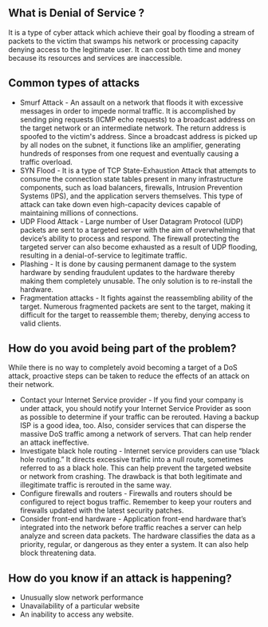 ## What is Denial of Service ?
It is a type of cyber attack which achieve their goal by flooding a stream of packets to the victim that swamps his network or processing capacity denying access to the legitimate user. It can cost both time and money because its resources and services are inaccessible.

## Common types of attacks 

- Smurf Attack - An assault on a network that floods it with excessive messages in order to impede normal traffic. It is accomplished by sending ping requests (ICMP echo requests) to a broadcast address on the target network or an intermediate network. The return address is spoofed to the victim's address. Since a broadcast address is picked up by all nodes on the subnet, it functions like an amplifier, generating hundreds of responses from one request and eventually causing a traffic overload.
- SYN Flood - It is a type of TCP State-Exhaustion Attack  that attempts to consume the connection state tables present in many infrastructure components, such as load balancers, firewalls, Intrusion Prevention Systems (IPS), and the application servers themselves. This type of attack can take down even high-capacity devices capable of maintaining millions of connections.
- UDP Flood Attack - Large number of User Datagram Protocol (UDP) packets are sent to a targeted server with the aim of overwhelming that device’s ability to process and respond. The firewall protecting the targeted server can also become exhausted as a result of UDP flooding, resulting in a denial-of-service to legitimate traffic.
- Plashing - It is done by causing permanent damage to the system hardware by sending fraudulent updates to the hardware thereby making them completely unusable. The only solution is to re-install the hardware.
- Fragmentation attacks - It fights against the reassembling ability of the target. Numerous fragmented packets are sent to the target, making it difficult for the target to reassemble them; thereby, denying access to valid clients.

## How do you avoid being part of the problem?

While there is no way to completely avoid becoming a target of a DoS attack, proactive steps can be taken to reduce the effects of an attack on their network.

- Contact your Internet Service provider - If you find your company is under attack, you should notify your Internet Service Provider as soon as possible to determine if your traffic can be rerouted. Having a backup ISP is a good idea, too. Also, consider services that can disperse the massive DoS traffic among a network of servers. That can help render an attack ineffective.
- Investigate black hole routing - Internet service providers can use “black hole routing.” It directs excessive traffic into a null route, sometimes referred to as a black hole. This can help prevent the targeted website or network from crashing. The drawback is that both legitimate and illegitimate traffic is rerouted in the same way.
- Configure firewalls and routers - Firewalls and routers should be configured to reject bogus traffic. Remember to keep your routers and firewalls updated with the latest security patches.
- Consider front-end hardware - Application front-end hardware that’s integrated into the network before traffic reaches a server can help analyze and screen data packets. The hardware classifies the data as a priority, regular, or dangerous as they enter a system. It can also help block threatening data.

## How do you know if an attack is happening?

- Unusually slow network performance
- Unavailability of a particular website
- An inability to access any website.
